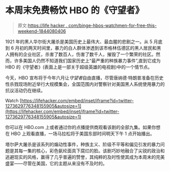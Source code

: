 # 本周末免费畅饮 HBO 的《守望者》

> 原文:[https://life hacker . com/binge-hbos-watchmen-for-free-this-weekend-1844080406](https://lifehacker.com/binge-hbos-watchmen-for-free-this-weekend-1844080406)

1921 年的黑人华尔街大屠杀是美国历史上最伟大、最血腥的悲剧之一。从 5 月底到 6 月初的两天时间里，暴力的白人群体渗透到该市格林伍德区的黑人居民和黑人拥有的企业社区，杀害了数百人，伤害了数千人，摧毁了一个繁荣的社区。然而，许多美国人仍然不知道我们国家历史上“最严重的种族暴力事件”,直到它成为 HBO 的《守望者》(表面上是一部关于超级英雄的电视剧)中的一个情节点。

今天，HBO 宣布将于今年六月让*守望者*自由直播，尽管唐纳德·特朗普准备在历史性杀戮现场附近举行大规模集会，全国范围内对警察针对美国黑人系统使用暴力的抗议活动仍在继续。

Watch [https://lifehacker.com/embed/inset/iframe?id=twitter-1273629776348155905&autosize=1](https://lifehacker.com/embed/inset/iframe?id=twitter-1273629776348155905&autosize=1) 

你可以在 HBO.com 上或者通过你的点播提供商观看该剧的全部九集。如果你想在 HBO 上观看直播，一场马拉松将于美国东部时间明天下午 1 点开始播出。

塔尔萨大屠杀是该系列的煽动性事件，种族主义、阶级不平等和偏见引发的暴力问题是其每一集的核心，彩色氨纶面具下腐烂的脸。该剧巧妙地融合了尖锐的政治和逃避现实的风格，赢得了几乎普遍的赞誉，其纯粹的及时性使其成为本周末的完美盛宴——尽管在美国，它的主题从来没有不及时的。